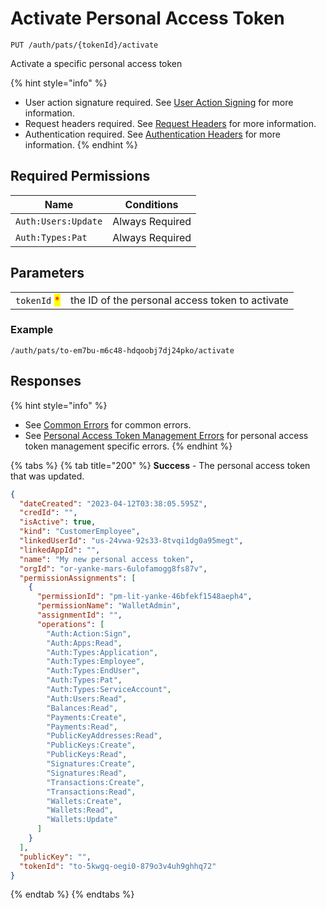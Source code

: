# Activate Personal Access Token

`PUT /auth/pats/{tokenId}/activate`

Activate a specific personal access token

{% hint style="info" %}
* User action signature required. See [User Action Signing](../user-action-signing/) for more information.
* Request headers required. See [Request Headers](../../../advanced-topics/authentication/request-headers.md) for more information.
* Authentication required. See [Authentication Headers](../../../advanced-topics/authentication/request-headers.md#authentication-headers) for more information.
{% endhint %}

## Required Permissions

| Name                | Conditions      |
| ------------------- | --------------- |
| `Auth:Users:Update` | Always Required |
| `Auth:Types:Pat`    | Always Required |

## Parameters

|                                              |                                                 |
| -------------------------------------------- | ----------------------------------------------- |
| `tokenId` <mark style="color:red;">\*</mark> | the ID of the personal access token to activate |

### Example

```
/auth/pats/to-em7bu-m6c48-hdqoobj7dj24pko/activate
```

## Responses

{% hint style="info" %}
* See [Common Errors](../../errors.md#common-errors) for common errors.
* See [Personal Access Token Management Errors](../../errors.md#personal-access-token-management-errors) for personal access token management specific errors.
{% endhint %}

{% tabs %}
{% tab title="200" %}
**Success** - The personal access token that was updated.

```json
{
  "dateCreated": "2023-04-12T03:38:05.595Z",
  "credId": "",
  "isActive": true,
  "kind": "CustomerEmployee",
  "linkedUserId": "us-24vwa-92s33-8tvqi1dg0a95megt",
  "linkedAppId": "",
  "name": "My new personal access token",
  "orgId": "or-yanke-mars-6ulofamogg8fs87v",
  "permissionAssignments": [
    {
      "permissionId": "pm-lit-yanke-46bfekf1548aeph4",
      "permissionName": "WalletAdmin",
      "assignmentId": "",
      "operations": [
        "Auth:Action:Sign",
        "Auth:Apps:Read",
        "Auth:Types:Application",
        "Auth:Types:Employee",
        "Auth:Types:EndUser",
        "Auth:Types:Pat",
        "Auth:Types:ServiceAccount",
        "Auth:Users:Read",
        "Balances:Read",
        "Payments:Create",
        "Payments:Read",
        "PublicKeyAddresses:Read",
        "PublicKeys:Create",
        "PublicKeys:Read",
        "Signatures:Create",
        "Signatures:Read",
        "Transactions:Create",
        "Transactions:Read",
        "Wallets:Create",
        "Wallets:Read",
        "Wallets:Update"
      ]
    }
  ],
  "publicKey": "",
  "tokenId": "to-5kwgq-oegi0-879o3v4uh9ghhq72"
}
```
{% endtab %}
{% endtabs %}
